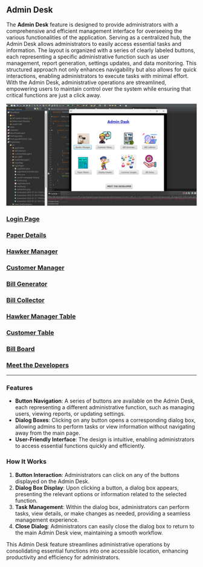 ## Admin Desk

The **Admin Desk** feature is designed to provide administrators with a comprehensive and efficient management interface for overseeing the various functionalities of the application. Serving as a centralized hub, the Admin Desk allows administrators to easily access essential tasks and information. The layout is organized with a series of clearly labeled buttons, each representing a specific administrative function such as user management, report generation, settings updates, and data monitoring. This structured approach not only enhances navigability but also allows for quick interactions, enabling administrators to execute tasks with minimal effort. With the Admin Desk, administrative operations are streamlined, empowering users to maintain control over the system while ensuring that critical functions are just a click away.

<img src="assets/AdminDesk.png" alt="Paper" width="850"/>

### **[Login Page](Page1.md)**
### **[Paper Details](Page2.md)**
### **[Hawker Manager](Page3.md)**
### **[Customer Manager](Page4.md)**
### **[Bill Generator](Page4.5.md)**
### **[Bill Collector](Page5.md)**
### **[Hawker Manager Table](Page6.md)**
### **[Customer Table](Page7.md)**
### **[Bill Board](Page8.md)**
### **[Meet the Developers](Page10.md)**
<hr>

### Features

- **Button Navigation**: A series of buttons are available on the Admin Desk, each representing a different administrative function, such as managing users, viewing reports, or updating settings.
- **Dialog Boxes**: Clicking on any button opens a corresponding dialog box, allowing admins to perform tasks or view information without navigating away from the main page.
- **User-Friendly Interface**: The design is intuitive, enabling administrators to access essential functions quickly and efficiently.

### How It Works

1. **Button Interaction**: Administrators can click on any of the buttons displayed on the Admin Desk.
2. **Dialog Box Display**: Upon clicking a button, a dialog box appears, presenting the relevant options or information related to the selected function.
3. **Task Management**: Within the dialog box, administrators can perform tasks, view details, or make changes as needed, providing a seamless management experience.
4. **Close Dialog**: Administrators can easily close the dialog box to return to the main Admin Desk view, maintaining a smooth workflow.

This Admin Desk feature streamlines administrative operations by consolidating essential functions into one accessible location, enhancing productivity and efficiency for administrators.
